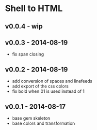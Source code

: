 Shell to HTML
==================

v0.0.4 - wip
--------------------

v0.0.3 - 2014-08-19
--------------------
- fix span closing

v0.0.2 - 2014-08-19
--------------------
- add conversion of spaces and linefeeds
- add export of the css colors
- fix bold when 01 is used instead of 1

v0.0.1 - 2014-08-17
-----------------
- base gem skeleton
- base colors and transformation
